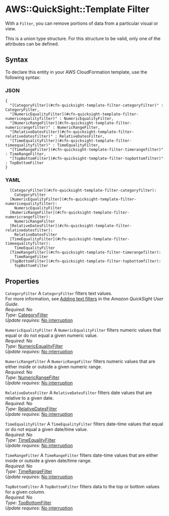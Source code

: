 # AWS::QuickSight::Template Filter<a name="aws-properties-quicksight-template-filter"></a>

With a `Filter`, you can remove portions of data from a particular visual or view\.

This is a union type structure\. For this structure to be valid, only one of the attributes can be defined\.

## Syntax<a name="aws-properties-quicksight-template-filter-syntax"></a>

To declare this entity in your AWS CloudFormation template, use the following syntax:

### JSON<a name="aws-properties-quicksight-template-filter-syntax.json"></a>

```
{
  "[CategoryFilter](#cfn-quicksight-template-filter-categoryfilter)" : CategoryFilter,
  "[NumericEqualityFilter](#cfn-quicksight-template-filter-numericequalityfilter)" : NumericEqualityFilter,
  "[NumericRangeFilter](#cfn-quicksight-template-filter-numericrangefilter)" : NumericRangeFilter,
  "[RelativeDatesFilter](#cfn-quicksight-template-filter-relativedatesfilter)" : RelativeDatesFilter,
  "[TimeEqualityFilter](#cfn-quicksight-template-filter-timeequalityfilter)" : TimeEqualityFilter,
  "[TimeRangeFilter](#cfn-quicksight-template-filter-timerangefilter)" : TimeRangeFilter,
  "[TopBottomFilter](#cfn-quicksight-template-filter-topbottomfilter)" : TopBottomFilter
}
```

### YAML<a name="aws-properties-quicksight-template-filter-syntax.yaml"></a>

```
  [CategoryFilter](#cfn-quicksight-template-filter-categoryfilter): 
    CategoryFilter
  [NumericEqualityFilter](#cfn-quicksight-template-filter-numericequalityfilter): 
    NumericEqualityFilter
  [NumericRangeFilter](#cfn-quicksight-template-filter-numericrangefilter): 
    NumericRangeFilter
  [RelativeDatesFilter](#cfn-quicksight-template-filter-relativedatesfilter): 
    RelativeDatesFilter
  [TimeEqualityFilter](#cfn-quicksight-template-filter-timeequalityfilter): 
    TimeEqualityFilter
  [TimeRangeFilter](#cfn-quicksight-template-filter-timerangefilter): 
    TimeRangeFilter
  [TopBottomFilter](#cfn-quicksight-template-filter-topbottomfilter): 
    TopBottomFilter
```

## Properties<a name="aws-properties-quicksight-template-filter-properties"></a>

`CategoryFilter`  <a name="cfn-quicksight-template-filter-categoryfilter"></a>
A `CategoryFilter` filters text values\.  
For more information, see [Adding text filters](https://docs.aws.amazon.com/quicksight/latest/user/add-a-text-filter-data-prep.html) in the *Amazon QuickSight User Guide*\.  
*Required*: No  
*Type*: [CategoryFilter](aws-properties-quicksight-template-categoryfilter.md)  
*Update requires*: [No interruption](https://docs.aws.amazon.com/AWSCloudFormation/latest/UserGuide/using-cfn-updating-stacks-update-behaviors.html#update-no-interrupt)

`NumericEqualityFilter`  <a name="cfn-quicksight-template-filter-numericequalityfilter"></a>
A `NumericEqualityFilter` filters numeric values that equal or do not equal a given numeric value\.  
*Required*: No  
*Type*: [NumericEqualityFilter](aws-properties-quicksight-template-numericequalityfilter.md)  
*Update requires*: [No interruption](https://docs.aws.amazon.com/AWSCloudFormation/latest/UserGuide/using-cfn-updating-stacks-update-behaviors.html#update-no-interrupt)

`NumericRangeFilter`  <a name="cfn-quicksight-template-filter-numericrangefilter"></a>
A `NumericRangeFilter` filters numeric values that are either inside or outside a given numeric range\.  
*Required*: No  
*Type*: [NumericRangeFilter](aws-properties-quicksight-template-numericrangefilter.md)  
*Update requires*: [No interruption](https://docs.aws.amazon.com/AWSCloudFormation/latest/UserGuide/using-cfn-updating-stacks-update-behaviors.html#update-no-interrupt)

`RelativeDatesFilter`  <a name="cfn-quicksight-template-filter-relativedatesfilter"></a>
A `RelativeDatesFilter` filters date values that are relative to a given date\.  
*Required*: No  
*Type*: [RelativeDatesFilter](aws-properties-quicksight-template-relativedatesfilter.md)  
*Update requires*: [No interruption](https://docs.aws.amazon.com/AWSCloudFormation/latest/UserGuide/using-cfn-updating-stacks-update-behaviors.html#update-no-interrupt)

`TimeEqualityFilter`  <a name="cfn-quicksight-template-filter-timeequalityfilter"></a>
A `TimeEqualityFilter` filters date\-time values that equal or do not equal a given date/time value\.  
*Required*: No  
*Type*: [TimeEqualityFilter](aws-properties-quicksight-template-timeequalityfilter.md)  
*Update requires*: [No interruption](https://docs.aws.amazon.com/AWSCloudFormation/latest/UserGuide/using-cfn-updating-stacks-update-behaviors.html#update-no-interrupt)

`TimeRangeFilter`  <a name="cfn-quicksight-template-filter-timerangefilter"></a>
A `TimeRangeFilter` filters date\-time values that are either inside or outside a given date/time range\.  
*Required*: No  
*Type*: [TimeRangeFilter](aws-properties-quicksight-template-timerangefilter.md)  
*Update requires*: [No interruption](https://docs.aws.amazon.com/AWSCloudFormation/latest/UserGuide/using-cfn-updating-stacks-update-behaviors.html#update-no-interrupt)

`TopBottomFilter`  <a name="cfn-quicksight-template-filter-topbottomfilter"></a>
A `TopBottomFilter` filters data to the top or bottom values for a given column\.  
*Required*: No  
*Type*: [TopBottomFilter](aws-properties-quicksight-template-topbottomfilter.md)  
*Update requires*: [No interruption](https://docs.aws.amazon.com/AWSCloudFormation/latest/UserGuide/using-cfn-updating-stacks-update-behaviors.html#update-no-interrupt)